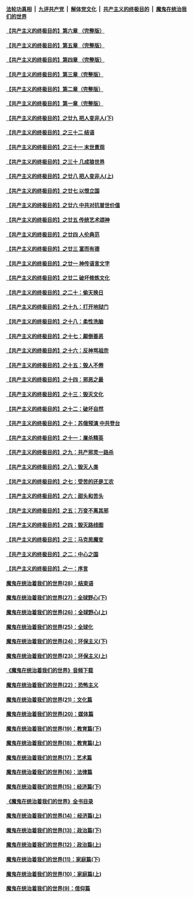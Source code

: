 ####  [法轮功真相](../../../../basic/blob/master/README.md?t=09171313) &nbsp;|&nbsp; [九评共产党](../../../../9ping.md/blob/master/README.md?t=09171313) &nbsp;|&nbsp; [解体党文化](../../../../jtdwh.md/blob/master/README.md?t=09171313)  &nbsp;|&nbsp; [共产主义的终极目的](../../../../gczydzjmd.md/blob/master/README.md?t=09171313) &nbsp;|&nbsp; [魔鬼在统治我们的世界](../../../../mgztzwmdsj.md/blob/master/README.md?t=09171313) 

#### [【共产主义的终极目的】第六章 （完整版）](../pages/nsc422/n11428913.md?t=09171313) 

#### [【共产主义的终极目的】第五章 （完整版）](../pages/nsc422/n11428912.md?t=09171313) 

#### [【共产主义的终极目的】第四章 （完整版）](../pages/nsc422/n11428907.md?t=09171313) 

#### [【共产主义的终极目的】第三章（完整版）](../pages/nsc422/n11428848.md?t=09171313) 

#### [【共产主义的终极目的】第二章（完整版）](../pages/nsc422/n11428831.md?t=09171313) 

#### [【共产主义的终极目的】第一章（完整版）](../pages/nsc422/n11417651.md?t=09171313) 

#### [【共产主义的终极目的】之廿九 把人变非人(下)](../pages/nsc422/n11344140.md?t=09171313) 

#### [【共产主义的终极目的】之三十二 结语](../pages/nsc422/n11360535.md?t=09171313) 

#### [【共产主义的终极目的】之三十一 末世景观](../pages/nsc422/n11351129.md?t=09171313) 

#### [【共产主义的终极目的】之三十 几成狼世界](../pages/nsc422/n11348280.md?t=09171313) 

#### [【共产主义的终极目的】之廿八 把人变非人(上)](../pages/nsc422/n11340492.md?t=09171313) 

#### [【共产主义的终极目的】之廿七 以恨立国](../pages/nsc422/n11336944.md?t=09171313) 

#### [【共产主义的终极目的】之廿六 中共对抗普世价值](../pages/nsc422/n11324785.md?t=09171313) 

#### [【共产主义的终极目的】之廿五 传统艺术颂神](../pages/nsc422/n11296396.md?t=09171313) 

#### [【共产主义的终极目的】之廿四 人伦典范](../pages/nsc422/n11296397.md?t=09171313) 

#### [【共产主义的终极目的】之廿三 富而有德](../pages/nsc422/n11283598.md?t=09171313) 

#### [【共产主义的终极目的】之廿一 神传语言文字](../pages/nsc422/n11263265.md?t=09171313) 

#### [【共产主义的终极目的】之廿二 破坏修炼文化](../pages/nsc422/n11245728.md?t=09171313) 

#### [【共产主义的终极目的】之二十：偷天换日](../pages/nsc422/n11238846.md?t=09171313) 

#### [【共产主义的终极目的】之十九：打开地狱门](../pages/nsc422/n11206376.md?t=09171313) 

#### [【共产主义的终极目的】之十八：柔性洗脑](../pages/nsc422/n11199994.md?t=09171313) 

#### [【共产主义的终极目的】之十七：颠倒善恶](../pages/nsc422/n11179782.md?t=09171313) 

#### [【共产主义的终极目的】之十六：反神骂祖宗](../pages/nsc422/n11166798.md?t=09171313) 

#### [【共产主义的终极目的】之十五：毁人不倦](../pages/nsc422/n11166792.md?t=09171313) 

#### [【共产主义的终极目的】之十四：邪恶之最](../pages/nsc422/n11150249.md?t=09171313) 

#### [【共产主义的终极目的】之十三：毁灭文化](../pages/nsc422/n11135227.md?t=09171313) 

#### [【共产主义的终极目的】之十二：破坏自然](../pages/nsc422/n11135214.md?t=09171313) 

#### [【共产主义的终极目的】之十：苏俄预演 中共登台](../pages/nsc422/n11118424.md?t=09171313) 

#### [【共产主义的终极目的】之十一：屠杀精英](../pages/nsc422/n11118442.md?t=09171313) 

#### [【共产主义的终极目的】之九：共产邪灵一路杀](../pages/nsc422/n11114139.md?t=09171313) 

#### [【共产主义的终极目的】之八：毁灭人类](../pages/nsc422/n11108503.md?t=09171313) 

#### [【共产主义的终极目的】之七：受苦的还是工农](../pages/nsc422/n11101809.md?t=09171313) 

#### [【共产主义的终极目的】之六：甜头和苦头](../pages/nsc422/n11096971.md?t=09171313) 

#### [【共产主义的终极目的】之五：万变不离其邪](../pages/nsc422/n11091285.md?t=09171313) 

#### [【共产主义的终极目的】之四：毁灭路线图](../pages/nsc422/n11086284.md?t=09171313) 

#### [【共产主义的终极目的】之三：马克思魔变](../pages/nsc422/n11061941.md?t=09171313) 

#### [【共产主义的终极目的】之二：中心之国](../pages/nsc422/n11047728.md?t=09171313) 

#### [【共产主义的终极目的】之一：序言](../pages/nsc422/n11086077.md?t=09171313) 

#### [魔鬼在统治着我们的世界(28)：结束语](../pages/nsc422/n10936246.md?t=09171313) 

#### [魔鬼在统治着我们的世界(27)：全球野心(下)](../pages/nsc422/n10928319.md?t=09171313) 

#### [魔鬼在统治着我们的世界(26)：全球野心(上)](../pages/nsc422/n10900318.md?t=09171313) 

#### [魔鬼在统治着我们的世界(25)：全球化](../pages/nsc422/n10788205.md?t=09171313) 

#### [魔鬼在统治着我们的世界(24)：环保主义(下)](../pages/nsc422/n10695307.md?t=09171313) 

#### [魔鬼在统治着我们的世界(23)：环保主义(上)](../pages/nsc422/n10688613.md?t=09171313) 

#### [《魔鬼在统治着我们的世界》音频下载](../pages/nsc422/n10635553.md?t=09171313) 

#### [魔鬼在统治着我们的世界(22)：恐怖主义](../pages/nsc422/n10614727.md?t=09171313) 

#### [魔鬼在统治着我们的世界(21)：文化篇](../pages/nsc422/n10597706.md?t=09171313) 

#### [魔鬼在统治着我们的世界(20)：媒体篇](../pages/nsc422/n10586579.md?t=09171313) 

#### [魔鬼在统治着我们的世界(19)：教育篇(下)](../pages/nsc422/n10564808.md?t=09171313) 

#### [魔鬼在统治着我们的世界(18)：教育篇(上)](../pages/nsc422/n10526970.md?t=09171313) 

#### [魔鬼在统治着我们的世界(17)：艺术篇](../pages/nsc422/n10499093.md?t=09171313) 

#### [魔鬼在统治着我们的世界(16)：法律篇](../pages/nsc422/n10485969.md?t=09171313) 

#### [魔鬼在统治着我们的世界(15)：经济篇(下)](../pages/nsc422/n10469975.md?t=09171313) 

#### [《魔鬼在统治着我们的世界》全书目录](../pages/nsc422/n10464261.md?t=09171313) 

#### [魔鬼在统治着我们的世界(14)：经济篇(上)](../pages/nsc422/n10457370.md?t=09171313) 

#### [魔鬼在统治着我们的世界(13)：政治篇(下)](../pages/nsc422/n10448270.md?t=09171313) 

#### [魔鬼在统治着我们的世界(12)：政治篇(上)](../pages/nsc422/n10444576.md?t=09171313) 

#### [魔鬼在统治着我们的世界(11)：家庭篇(下)](../pages/nsc422/n10440961.md?t=09171313) 

#### [魔鬼在统治着我们的世界(10)：家庭篇(上)](../pages/nsc422/n10435448.md?t=09171313) 

#### [魔鬼在统治着我们的世界(9)：信仰篇](../pages/nsc422/n10432159.md?t=09171313) 

